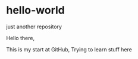 # hello-world
just another repository

Hello there, 

This is my start at GitHub,
Trying to learn stuff here
